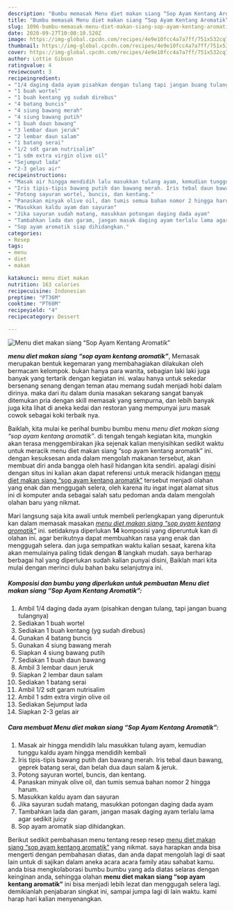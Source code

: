 ```yaml
---
description: "Bumbu memasak Menu diet makan siang “Sop Ayam Kentang Aromatik” yang simpel"
title: "Bumbu memasak Menu diet makan siang “Sop Ayam Kentang Aromatik” yang simpel"
slug: 1096-bumbu-memasak-menu-diet-makan-siang-sop-ayam-kentang-aromatik-yang-simpel
date: 2020-09-27T10:08:10.520Z
image: https://img-global.cpcdn.com/recipes/4e9e10fcc4a7a7ff/751x532cq70/menu-diet-makan-siang-sop-ayam-kentang-aromatik-foto-resep-utama.jpg
thumbnail: https://img-global.cpcdn.com/recipes/4e9e10fcc4a7a7ff/751x532cq70/menu-diet-makan-siang-sop-ayam-kentang-aromatik-foto-resep-utama.jpg
cover: https://img-global.cpcdn.com/recipes/4e9e10fcc4a7a7ff/751x532cq70/menu-diet-makan-siang-sop-ayam-kentang-aromatik-foto-resep-utama.jpg
author: Lottie Gibson
ratingvalue: 4
reviewcount: 3
recipeingredient:
- "1/4 daging dada ayam pisahkan dengan tulang tapi jangan buang tulangnya"
- "1 buah wortel"
- "1 buah kentang yg sudah direbus"
- "4 batang buncis"
- "4 siung bawang merah"
- "4 siung bawang putih"
- "1 buah daun bawang"
- "3 lembar daun jeruk"
- "2 lembar daun salam"
- "1 batang serai"
- "1/2 sdt garam nutrisalim"
- "1 sdm extra virgin olive oil"
- "Sejumput lada"
- "2-3 gelas air"
recipeinstructions:
- "Masak air hingga mendidih lalu masukkan tulang ayam, kemudian tunggu kaldu ayam hingga mendidih kembali"
- "Iris tipis-tipis bawang putih dan bawang merah. Iris tebal daun bawang, geprek batang serai, dan belah dua daun salam &amp; jeruk."
- "Potong sayuran wortel, buncis, dan kentang."
- "Panaskan minyak olive oil, dan tumis semua bahan nomor 2 hingga harum."
- "Masukkan kaldu ayam dan sayuran"
- "Jika sayuran sudah matang, masukkan potongan daging dada ayam"
- "Tambahkan lada dan garam, jangan masak daging ayam terlalu lama agar sedikit juicy"
- "Sop ayam aromatik siap dihidangkan."
categories:
- Resep
tags:
- menu
- diet
- makan

katakunci: menu diet makan 
nutrition: 163 calories
recipecuisine: Indonesian
preptime: "PT36M"
cooktime: "PT60M"
recipeyield: "4"
recipecategory: Dessert

---
```



![Menu diet makan siang “Sop Ayam Kentang Aromatik”](https://img-global.cpcdn.com/recipes/4e9e10fcc4a7a7ff/751x532cq70/menu-diet-makan-siang-sop-ayam-kentang-aromatik-foto-resep-utama.jpg)

<b><i>menu diet makan siang “sop ayam kentang aromatik”</i></b>, Memasak merupakan bentuk kegemaran yang membahagiakan dilakukan oleh bermacam kelompok. bukan hanya para wanita, sebagian laki laki juga banyak yang tertarik dengan kegiatan ini. walau hanya untuk sekedar bersenang senang dengan teman atau memang sudah menjadi hobi dalam dirinya. maka dari itu dalam dunia masakan sekarang sangat banyak ditemukan pria dengan skill memasak yang sempurna, dan lebih banyak juga kita lihat di aneka kedai dan restoran yang mempunyai juru masak cowok sebagai koki terbaik nya.

Baiklah, kita mulai ke perihal bumbu bumbu menu <i>menu diet makan siang “sop ayam kentang aromatik”</i>. di tengah tengah kegiatan kita, mungkin akan terasa menggembirakan jika sejenak kalian menyisihkan sedikit waktu untuk meracik menu diet makan siang “sop ayam kentang aromatik” ini. dengan kesuksesan anda dalam mengolah makanan tersebut, akan membuat diri anda bangga oleh hasil hidangan kita sendiri. apalagi disini dengan situs ini kalian akan dapat referensi untuk meracik hidangan <u>menu diet makan siang “sop ayam kentang aromatik”</u> tersebut menjadi olahan yang enak dan menggugah selera, oleh karena itu ingat ingat alamat situs ini di komputer anda sebagai salah satu pedoman anda dalam mengolah olahan baru yang nikmat.




Mari langsung saja kita awali untuk membeli perlengkapan yang diperuntuk kan dalam memasak masakan <u><i>menu diet makan siang “sop ayam kentang aromatik”</i></u> ini. setidaknya diperlukan <b>14</b> komposisi yang diperuntuk kan di olahan ini. agar berikutnya dapat membuahkan rasa yang enak dan menggugah selera. dan juga sempatkan waktu kalian sesaat, karena kita akan memulainya paling tidak dengan <b>8</b> langkah mudah. saya berharap berbagai hal yang diperlukan sudah kalian punyai disini, Baiklah mari kita mulai dengan merinci dulu bahan baku selanjutnya ini.

<!--inarticleads1-->

##### Komposisi dan bumbu yang diperlukan untuk pembuatan Menu diet makan siang “Sop Ayam Kentang Aromatik”:

1. Ambil 1/4 daging dada ayam (pisahkan dengan tulang, tapi jangan buang tulangnya)
1. Sediakan 1 buah wortel
1. Sediakan 1 buah kentang (yg sudah direbus)
1. Gunakan 4 batang buncis
1. Gunakan 4 siung bawang merah
1. Siapkan 4 siung bawang putih
1. Sediakan 1 buah daun bawang
1. Ambil 3 lembar daun jeruk
1. Siapkan 2 lembar daun salam
1. Sediakan 1 batang serai
1. Ambil 1/2 sdt garam nutrisalim
1. Ambil 1 sdm extra virgin olive oil
1. Sediakan Sejumput lada
1. Siapkan 2-3 gelas air




<!--inarticleads2-->

##### Cara membuat Menu diet makan siang “Sop Ayam Kentang Aromatik”:

1. Masak air hingga mendidih lalu masukkan tulang ayam, kemudian tunggu kaldu ayam hingga mendidih kembali
1. Iris tipis-tipis bawang putih dan bawang merah. Iris tebal daun bawang, geprek batang serai, dan belah dua daun salam &amp; jeruk.
1. Potong sayuran wortel, buncis, dan kentang.
1. Panaskan minyak olive oil, dan tumis semua bahan nomor 2 hingga harum.
1. Masukkan kaldu ayam dan sayuran
1. Jika sayuran sudah matang, masukkan potongan daging dada ayam
1. Tambahkan lada dan garam, jangan masak daging ayam terlalu lama agar sedikit juicy
1. Sop ayam aromatik siap dihidangkan.




Berikut sedikit pembahasan menu tentang resep resep <u>menu diet makan siang “sop ayam kentang aromatik”</u> yang nikmat. saya harapkan anda bisa mengerti dengan pembahasan diatas, dan anda dapat mengolah lagi di saat lain untuk di sajikan dalam aneka acara acara family atau sahabat kamu. anda bisa mengkolaborasi bumbu bumbu yang ada diatas selaras dengan keinginan anda, sehingga olahan <b>menu diet makan siang “sop ayam kentang aromatik”</b> ini bisa menjadi lebih lezat dan menggugah selera lagi. demikianlah penjabaran singkat ini, sampai jumpa lagi di lain waktu. kami harap hari kalian menyenangkan.
